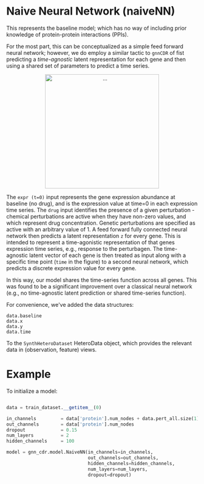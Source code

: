 # Naive Neural Network (naiveNN) 

This represents the baseline model; which has no way of including prior knowledge of protein-protein interactions (PPIs). 

For the most part, this can be conceptualized as a simple feed forward neural network; however, we do employ a similar tactic to `gnnCDR` of fist predicting a *time-agnostic* latent representation for each gene and then using a shared set of parameters to predict a time series. 

<p align="center">
    <img src="../naiveNN_model.PNG" alt="..." width=300>
</p>

The `expr (t=0)` input represents the gene expression abundance at baseline (no drug), and is the expression value at time=0 in each expression time series. The `drug` input identifies the presence of a given perturbation - chemical perturbations are active when they have non-zero values, and which represent drug concentration. Genetic perturbations are specified as active with an arbitrary value of 1. A feed forward fully connected neural network then predicts a latent representation `z` for every gene. This is intended to represent a time-agonistic representation of that genes expression time series, e.g., response to the perturbagen. The time-agnostic latent vector of each gene is then treated as input along with a specific time point (`time` in the figure) to a second neural network, which predicts a discrete expression value for every gene. 

In this way, our model shares the time-series function across all genes. This was found to be a significant improvement over a classical neural network (e.g., no time-agnostic latent prediction or shared time-series function). 

For convenience, we've added the data structures: 

```
data.baseline 
data.x 
data.y 
data.time
``` 

To the `SynthHeteroDataset` HeteroData object, which provides the relevant data in (observation, feature) views. 


# Example 

To initialize a model: 

```python 

data = train_dataset.__getitem__(0)                                     # HeteroData object from SynthHeteroDataset

in_channels         = data['protein'].num_nodes + data.pert_all.size(1) # input channels to neural network (not including time)
out_channels        = data['protein'].num_nodes                         # number of genes 
dropout             = 0.15                                              # regularization parameter 
num_layers          = 2                                                 # number of fully connected layers
hidden_channels     = 100                                               # number of hidden units in each layer 

model = gnn_cdr.model.NaiveNN(in_channels=in_channels, 
                              out_channels=out_channels, 
                              hidden_channels=hidden_channels, 
                              num_layers=num_layers, 
                              dropout=dropout)

```